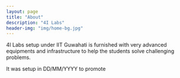```yaml
---
layout: page
title: "About"
description: "4I Labs"
header-img: "img/home-bg.jpg"
---
```


4I Labs setup under IIT Guwahati is furnished with very advanced equipments and infrastructure to help the students solve challenging problems.

It was setup in DD/MM/YYYY to promote 
	